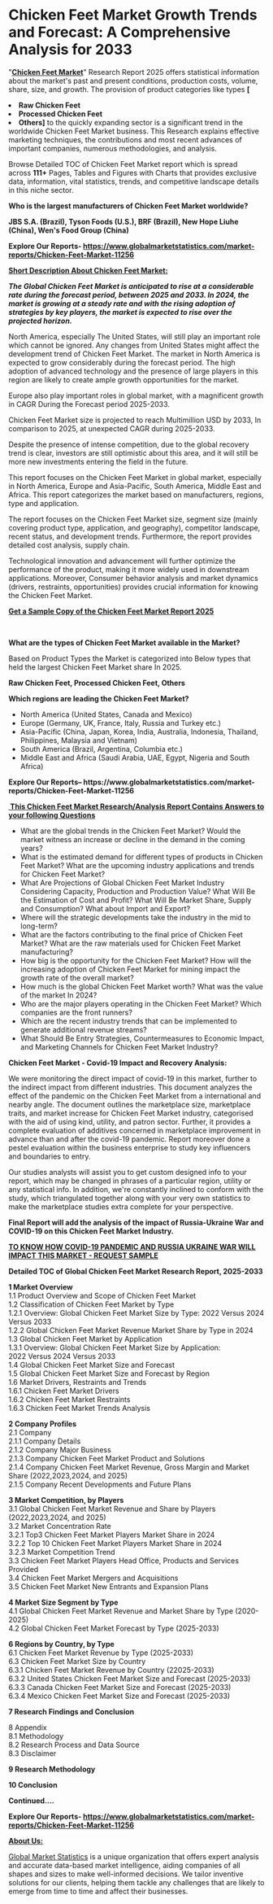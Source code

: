 <H1>Chicken Feet Market Growth Trends and Forecast: A Comprehensive Analysis for 2033</H1><p>"<strong><a href="https://www.globalmarketstatistics.com/market-reports/Chicken-Feet-Market-11256">Chicken Feet Market</a></strong>" Research Report 2025 offers statistical information about the market's past and present conditions, production costs, volume, share, size, and growth. The provision of product categories like types&nbsp;<strong>[<li>Raw Chicken Feet<li>Processed Chicken Feet<li>Others]</strong>&nbsp;to the quickly expanding sector is a significant trend in the worldwide Chicken Feet Market business. This Research explains effective marketing techniques, the contributions and most recent advances of important companies, numerous methodologies, and analysis.</p><p>Browse Detailed TOC of Chicken Feet Market report which is spread across&nbsp;<strong>111+</strong>&nbsp;Pages, Tables and Figures with Charts that provides exclusive data, information, vital statistics, trends, and competitive landscape details in this niche sector.</p><p><strong>Who is the largest manufacturers of Chicken Feet Market worldwide?</strong></p><p><strong>JBS S.A. (Brazil), Tyson Foods (U.S.), BRF (Brazil), New Hope Liuhe (China), Wen's Food Group (China)</strong></p><p><strong>Explore Our Reports-&nbsp;<a href="https://www.globalmarketstatistics.com/market-reports/Chicken-Feet-Market-11256">https://www.globalmarketstatistics.com/market-reports/Chicken-Feet-Market-11256</a></strong></p><p><strong><u>Short Description About Chicken Feet Market:</u></strong></p><p><strong><em>The Global Chicken Feet Market is anticipated to rise at a considerable rate during the forecast period, between 2025 and 2033. In 2024, the market is growing at a steady rate and with the rising adoption of strategies by key players, the market is expected to rise over the projected horizon.</em></strong></p><p>North America, especially The United States, will still play an important role which cannot be ignored. Any changes from United States might affect the development trend of Chicken Feet Market. The market in North America is expected to grow considerably during the forecast period. The high adoption of advanced technology and the presence of large players in this region are likely to create ample growth opportunities for the market.</p><p>Europe also play important roles in global market, with a magnificent growth in CAGR During the Forecast period 2025-2033.</p><p>Chicken Feet Market size is projected to reach Multimillion USD by 2033, In comparison to 2025, at unexpected CAGR during 2025-2033.</p><p>Despite the presence of intense competition, due to the global recovery trend is clear, investors are still optimistic about this area, and it will still be more new investments entering the field in the future.</p><p>This report focuses on the Chicken Feet Market in global market, especially in North America, Europe and Asia-Pacific, South America, Middle East and Africa. This report categorizes the market based on manufacturers, regions, type and application.</p><p>The report focuses on the Chicken Feet Market size, segment size (mainly covering product type, application, and geography), competitor landscape, recent status, and development trends. Furthermore, the report provides detailed cost analysis, supply chain.</p><p>Technological innovation and advancement will further optimize the performance of the product, making it more widely used in downstream applications. Moreover, Consumer behavior analysis and market dynamics (drivers, restraints, opportunities) provides crucial information for knowing the Chicken Feet Market.</p><p><strong><u>Get a Sample Copy of the Chicken Feet Market Report 2025</u></strong></p><p>&nbsp;</p><p><strong>What are the types of Chicken Feet Market available in the Market?</strong></p><p>Based on Product Types the Market is categorized into Below types that held the largest Chicken Feet Market share In 2025.</p><p><strong>Raw Chicken Feet, Processed Chicken Feet, Others</strong></p><p><strong>Which regions are leading the Chicken Feet Market?</strong></p><ul><li>North America (United States, Canada and Mexico)</li><li>Europe (Germany, UK, France, Italy, Russia and Turkey etc.)</li><li>Asia-Pacific (China, Japan, Korea, India, Australia, Indonesia, Thailand, Philippines, Malaysia and Vietnam)</li><li>South America (Brazil, Argentina, Columbia etc.)</li><li>Middle East and Africa (Saudi Arabia, UAE, Egypt, Nigeria and South Africa)</li></ul><p><strong>Explore Our Reports&ndash;&nbsp;https://www.globalmarketstatistics.com/market-reports/Chicken-Feet-Market-11256</strong></p><p><strong><u>&nbsp;This Chicken Feet Market Research/Analysis Report Contains Answers to your following Questions</u></strong></p><ul><li>What are the global trends in the Chicken Feet Market? Would the market witness an increase or decline in the demand in the coming years?</li><li>What is the estimated demand for different types of products in Chicken Feet Market? What are the upcoming industry applications and trends for Chicken Feet Market?</li><li>What Are Projections of Global Chicken Feet Market Industry Considering Capacity, Production and Production Value? What Will Be the Estimation of Cost and Profit? What Will Be Market Share, Supply and Consumption? What about Import and Export?</li><li>Where will the strategic developments take the industry in the mid to long-term?</li><li>What are the factors contributing to the final price of Chicken Feet Market? What are the raw materials used for Chicken Feet Market manufacturing?</li><li>How big is the opportunity for the Chicken Feet Market? How will the increasing adoption of Chicken Feet Market for mining impact the growth rate of the overall market?</li><li>How much is the global Chicken Feet Market worth? What was the value of the market In 2024?</li><li>Who are the major players operating in the Chicken Feet Market? Which companies are the front runners?</li><li>Which are the recent industry trends that can be implemented to generate additional revenue streams?</li><li>What Should Be Entry Strategies, Countermeasures to Economic Impact, and Marketing Channels for Chicken Feet Market Industry?</li></ul><p><strong>Chicken Feet Market - Covid-19 Impact and Recovery Analysis:</strong></p><p>We were monitoring the direct impact of covid-19 in this market, further to the indirect impact from different industries. This document analyzes the effect of the pandemic on the Chicken Feet Market from a international and nearby angle. The document outlines the marketplace size, marketplace traits, and market increase for Chicken Feet Market industry, categorised with the aid of using kind, utility, and patron sector. Further, it provides a complete evaluation of additives concerned in marketplace improvement in advance than and after the covid-19 pandemic. Report moreover done a pestel evaluation within the business enterprise to study key influencers and boundaries to entry.</p><p>Our studies analysts will assist you to get custom designed info to your report, which may be changed in phrases of a particular region, utility or any statistical info. In addition, we're constantly inclined to conform with the study, which triangulated together along with your very own statistics to make the marketplace studies extra complete for your perspective.</p><p><strong>Final Report will add the analysis of the impact of Russia-Ukraine War and COVID-19 on this Chicken Feet Market Industry.</strong></p><p><strong><u><a href="https://www.globalmarketstatistics.com/market-reports/Chicken-Feet-Market-11256">TO KNOW HOW COVID-19 PANDEMIC AND RUSSIA UKRAINE WAR WILL IMPACT THIS MARKET - REQUEST SAMPLE</a></u></strong></p><p><strong>Detailed TOC of Global Chicken Feet Market Research Report, 2025-2033</strong></p><p><strong>1 Market Overview</strong><br /> 1.1 Product Overview and Scope of Chicken Feet Market<br /> 1.2 Classification of Chicken Feet Market by Type<br /> 1.2.1 Overview: Global Chicken Feet Market Size by Type: 2022&nbsp;Versus 2024 Versus 2033<br /> 1.2.2 Global Chicken Feet Market Revenue Market Share by Type in 2024<br /> 1.3 Global Chicken Feet Market by Application<br /> 1.3.1 Overview: Global Chicken Feet Market Size by Application: 2022&nbsp;Versus 2024 Versus 2033<br /> 1.4 Global Chicken Feet Market Size and Forecast<br /> 1.5 Global Chicken Feet Market Size and Forecast by Region<br /> 1.6 Market Drivers, Restraints and Trends<br /> 1.6.1 Chicken Feet Market Drivers<br /> 1.6.2 Chicken Feet Market Restraints<br /> 1.6.3 Chicken Feet Market Trends Analysis</p><p><strong>2 Company Profiles</strong><br /> 2.1 Company<br /> 2.1.1 Company Details<br /> 2.1.2 Company Major Business<br /> 2.1.3 Company Chicken Feet Market Product and Solutions<br /> 2.1.4 Company Chicken Feet Market Revenue, Gross Margin and Market Share (2022,2023,2024, and 2025)<br /> 2.1.5 Company Recent Developments and Future Plans</p><p><strong>3 Market Competition, by Players</strong><br /> 3.1 Global Chicken Feet Market Revenue and Share by Players (2022,2023,2024, and 2025)<br /> 3.2 Market Concentration Rate<br /> 3.2.1 Top3 Chicken Feet Market Players Market Share in 2024<br /> 3.2.2 Top 10 Chicken Feet Market Players Market Share in 2024<br /> 3.2.3 Market Competition Trend<br /> 3.3 Chicken Feet Market Players Head Office, Products and Services Provided<br /> 3.4 Chicken Feet Market Mergers and Acquisitions<br /> 3.5 Chicken Feet Market New Entrants and Expansion Plans</p><p><strong>4 Market Size Segment by Type</strong><br /> 4.1 Global Chicken Feet Market Revenue and Market Share by Type (2020-2025)<br /> 4.2 Global Chicken Feet Market Forecast by Type (2025-2033)</p><p><strong>6 Regions by Country, by Type</strong><br /> 6.1 Chicken Feet Market Revenue by Type (2025-2033)<br /> 6.3 Chicken Feet Market Size by Country<br /> 6.3.1 Chicken Feet Market Revenue by Country (22025-2033)<br /> 6.3.2 United States Chicken Feet Market Size and Forecast (2025-2033)<br /> 6.3.3 Canada Chicken Feet Market Size and Forecast (2025-2033)<br /> 6.3.4 Mexico Chicken Feet Market Size and Forecast (2025-2033)</p><p><strong>7 Research Findings and Conclusion</strong></p><p>8 Appendix<br /> 8.1 Methodology<br /> 8.2 Research Process and Data Source<br /> 8.3 Disclaimer</p><p><strong>9 Research Methodology</strong></p><p><strong>10 Conclusion</strong></p><p><strong>Continued&hellip;.</strong></p><p><strong>Explore Our Reports-&nbsp;<a href="https://www.globalmarketstatistics.com/market-reports/Chicken-Feet-Market-11256">https://www.globalmarketstatistics.com/market-reports/Chicken-Feet-Market-11256</a></strong></p><p><strong><u>About Us:</u></strong></p><p><a href="https://www.globalmarketstatistics.com/">Global Market Statistics</a> is a unique organization that offers expert analysis and accurate data-based market intelligence, aiding companies of all shapes and sizes to make well-informed decisions. We tailor inventive solutions for our clients, helping them tackle any challenges that are likely to emerge from time to time and affect their businesses.</p><p>&nbsp;</p>
